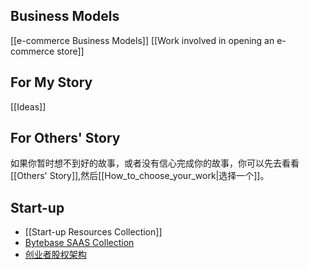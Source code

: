 ## Business Models
[[e-commerce Business Models]]
[[Work involved in opening an e-commerce store]]
## For My Story
[[Ideas]]

## For Others' Story
如果你暂时想不到好的故事，或者没有信心完成你的故事，你可以先去看看[[Others' Story]],然后[[How_to_choose_your_work|选择一个]]。

## Start-up
- [[Start-up Resources Collection]]
- [Bytebase SAAS Collection](https://mp.weixin.qq.com/s/Z4W4JiWLFUY-uIXT5C7-2g)
- [创业者股权架构](https://mp.weixin.qq.com/s/hxPY3HDUk7ReWo_9zL_l_A)
